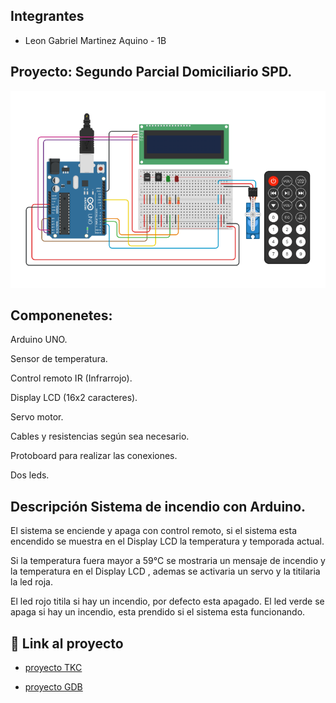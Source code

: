 ## Integrantes 
- Leon Gabriel Martinez Aquino - 1B

## Proyecto: Segundo Parcial Domiciliario SPD.
![Tinkercad](img/t725.png)

## Componenetes:

Arduino UNO.

Sensor de temperatura.

Control remoto IR (Infrarrojo).

Display LCD (16x2 caracteres).

Servo motor.

Cables y resistencias según sea necesario.

Protoboard para realizar las conexiones.

Dos leds.

## Descripción Sistema de incendio con Arduino.
El sistema se enciende y apaga con control remoto, si el sistema esta encendido se muestra en el Display LCD la temperatura y temporada actual. 

Si la temperatura fuera mayor a 59°C se mostraria un mensaje de incendio y la temperatura en el Display LCD , ademas se activaria un servo y la titilaria la led roja.

El led rojo titila si hay un incendio, por defecto esta apagado.
El led verde se apaga si hay un incendio, esta prendido si el sistema esta funcionando.


## :robot: Link al proyecto
- [proyecto TKC](https://www.tinkercad.com/things/kLCt6G5Fe29-parcial-domiciliario-2-1b-leon-gabriel-martinez-aquino/editel?sharecode=5TzxzrP_L5w_Xiq5je0ZOPdIxM8QHviStjDdwteeIbE)
  
- [proyecto GDB](https://onlinegdb.com/CmoRNGELD)




